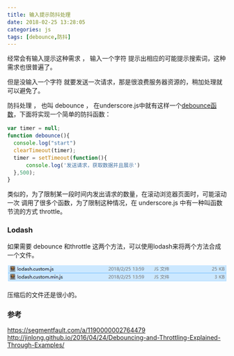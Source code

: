 ```yaml
---
title: 输入提示防抖处理
date: 2018-02-25 13:28:05
categories: js
tags: [debounce,防抖]
---
```


经常会有输入提示这种需求 ， 输入一个字符 提示出相应的可能提示搜索词，这种需求也很普遍了。

但是没输入一个字符 就要发送一次请求，那是很浪费服务器资源的，稍加处理就可以避免了。

<!-- more -->

防抖处理 ， 也叫 debounce ， 在underscore.js中就有这样一个[debounce函数](https://segmentfault.com/a/1190000002764479)，下面将实现一个简单的防抖函数：

```js
var timer = null;
function debounce(){
  console.log("start")
  clearTimeout(timer);
  timer = setTimeout(function(){
      console.log('发送请求，获取数据并且展示')
  },500);
}
```

类似的，为了限制某一段时间内发出请求的数量，在滚动浏览器页面时，可能滚动一次 调用了很多个函数，为了限制这种情况，在 underscore.js 中有一种叫函数节流的方式 throttle。


### Lodash
如果需要 debounce 和throttle 这两个方法，可以使用lodash来将两个方法合成一个文件。

![lodash](/images/lodash.png)

压缩后的文件还是很小的。

### 参考

https://segmentfault.com/a/1190000002764479
http://jinlong.github.io/2016/04/24/Debouncing-and-Throttling-Explained-Through-Examples/
